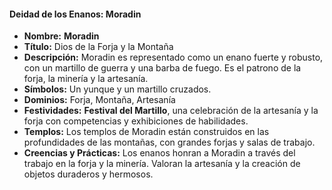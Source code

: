 #### Deidad de los Enanos: **Moradin**

- **Nombre:** **Moradin**
- **Título:** Dios de la Forja y la Montaña
- **Descripción:** Moradin es representado como un enano fuerte y robusto, con un martillo de guerra y una barba de fuego. Es el patrono de la forja, la minería y la artesanía.
- **Símbolos:** Un yunque y un martillo cruzados.
- **Dominios:** Forja, Montaña, Artesanía
- **Festividades:** **Festival del Martillo**, una celebración de la artesanía y la forja con competencias y exhibiciones de habilidades.
- **Templos:** Los templos de Moradin están construidos en las profundidades de las montañas, con grandes forjas y salas de trabajo.
- **Creencias y Prácticas:** Los enanos honran a Moradin a través del trabajo en la forja y la minería. Valoran la artesanía y la creación de objetos duraderos y hermosos.